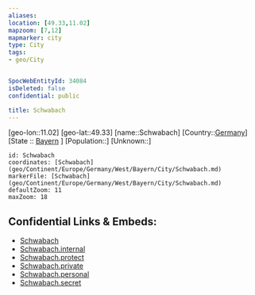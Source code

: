 ```yaml
---
aliases: 
location: [49.33,11.02]
mapzoom: [7,12] 
mapmarker: city 
type: City
tags:
- geo/City


SpocWebEntityId: 34084
isDeleted: false
confidential: public

title: Schwabach
---
```

[geo-lon::11.02]
[geo-lat::49.33]
[name::Schwabach]
[Country::[Germany](geo/Continent/Europe/Germany.md)]
[State :: [Bayern](geo/Continent/Europe/Germany/West/Bayern.md) ]
[Population::]
[Unknown::]


```leaflet
id: Schwabach
coordinates: [Schwabach](geo/Continent/Europe/Germany/West/Bayern/City/Schwabach.md)
markerFile: [Schwabach](geo/Continent/Europe/Germany/West/Bayern/City/Schwabach.md)
defaultZoom: 11 
maxZoom: 18
```


## Confidential Links & Embeds: 
- [Schwabach](../../../../../../../../_public/geo/Continent/Europe/Germany/West/Bayern/City/Schwabach.md) 
- [Schwabach.internal](../../../../../../../../_internal/geo/Continent/Europe/Germany/West/Bayern/City/Schwabach.internal.md) 
- [Schwabach.protect](../../../../../../../../_protect/geo/Continent/Europe/Germany/West/Bayern/City/Schwabach.protect.md) 
- [Schwabach.private](../../../../../../../../_private/geo/Continent/Europe/Germany/West/Bayern/City/Schwabach.private.md) 
- [Schwabach.personal](../../../../../../../../_personal/geo/Continent/Europe/Germany/West/Bayern/City/Schwabach.personal.md) 
- [Schwabach.secret](../../../../../../../../_secret/geo/Continent/Europe/Germany/West/Bayern/City/Schwabach.secret.md) 
